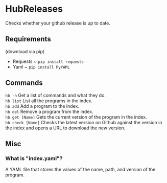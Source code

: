 # HubReleases
Checks whether your github release is up to date.

## Requirements
(download via pip)<br/>
- Requests ~ ``pip install requests``
- Yaml ~ ``pip install PyYAML``

## Commands
```hb -h``` Get a list of commands and what they do.<br/>
```hb list``` List all the programs in the index.<br/>
```hb add``` Add a program to the index.<br/>
```hb del``` Remove a program from the index.<br/>
```hb get [Name]``` Gets the current version of the program in the index.<br/>
```hb check [Name]``` Checks the latest version on Github against the version in the index and opens a URL to download the new version.<br/>

## Misc
### What is "index.yaml"?
A YAML file that stores the values of the name, path, and version of the program.
